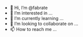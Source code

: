 - 👋 Hi, I’m @fabrate
- 👀 I’m interested in ...
- 🌱 I’m currently learning ...
- 💞️ I’m looking to collaborate on ...
- 📫 How to reach me ...

<!---
fabrate/fabrate is a ✨ special ✨ repository because its `README.md` (this file) appears on your GitHub profile.
You can click the Preview link to take a look at your changes.
--->
